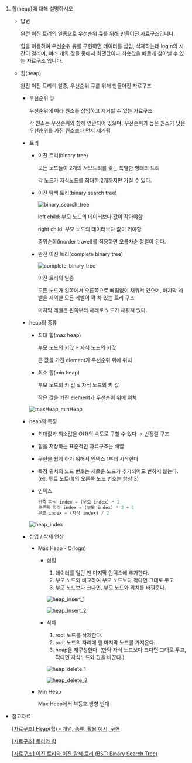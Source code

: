 1. 힙(heap)에 대해 설명하시오
    - 답변
        
        완전 이진 트리의 일종으로 우선순위 큐를 위해 만들어진 자료구조입니다.
        
        힙을 이용하여 우선순위 큐를 구현하면 데이터를 삽입, 삭제하는데 log n의 시간이 걸리며, 여러 개의 값들 중에서 최댓값이나 최솟값을 빠르게 찾아낼 수 있는 자료구조 입니다.
        
    - 힙(heap)
        
        완전 이진 트리의 일종, 우선순위 큐를 위해 만들어진 자료구조
        
        - 우선순위 큐
            
            우선순위에 따라 원소를 삽입하고 제거할 수 있는 자료구조
            
            각 원소는 우선순위와 함께 연관되어 있으며, 우선순위가 높은 원소가 낮은 우선순위를 가진 원소보다 먼저 제거됨
            
        - 트리
            - 이진 트리(binary tree)
                
                모든 노드들이 2개의 서브트리를 갖는 특별한 형태의 트리
                
                각 노드가 자식노드를 최대한 2개까지만 가질 수 있다.
                
            - 이진 탐색 트리(binary search tree)
                
                ![binary_search_tree](https://user-images.githubusercontent.com/88701965/224226523-bb28b62c-bee7-41ca-993a-0eec0cd3ae61.png)
                
                left child: 부모 노드의 데이터보다 값이 작아야함
                
                right child: 부모 노드의 데이터보다 값이 커야함
                
                중위순회(inorder travel)를 적용하면 오름차순 정렬이 된다.
                
            - 완전 이진 트리(complete binary tree)
                
                ![complete_binary_tree](https://user-images.githubusercontent.com/88701965/224226591-941a2870-6c3f-4dd9-b3ff-74087fab52a4.png)
                
                이진 트리의 일종
                
                모든 노드가 왼쪽에서 오른쪽으로 빠짐없이 채워져 있으며, 마지막 레벨을 제외한 모든 레벨이 꽉 차 있는 트리 구조
                
                마지막 레벨은 왼쪽부터 차례로 노드가 채워져 있다.
                
        
        - heap의 종류
            - 최대 힙(max heap)
                
                부모 노드의 키값 ≥ 자식 노드의 키값
                
                큰 값을 가진 element가 우선순위 위에 위치
                
            - 최소 힙(min heap)
                
                부모 노드의 키 값 ≤ 자식 노드의 키 값
                
                작은 값을 가진 element가 우선순위 위에 위치
                
            
            ![maxHeap_minHeap](https://user-images.githubusercontent.com/88701965/224226678-914e08f5-ab4c-46aa-b553-1cc18dd96b43.png)
            
        - heap의 특징
            - 최대값과 최소값을 O(1)의 속도로 구할 수 있다 → 반정렬 구조
            - 힙을 저장하는 표준적인 자료구조는 배열
            - 구현을 쉽게 하기 위해서 인덱스 1부터 시작한다
            - 특정 위치의 노드 번호는 새로운 노드가 추가되어도 변하지 않는다. (ex. 루트 노트(1)의 오른쪽 노드 번호는 항상 3)
            - 인덱스
                
                ```python
                왼쪽 자식 index = (부모 index) * 2
                오른쪽 자식 index = (부모 index) * 2 + 1
                부모 index = (자식 index) / 2
                ```
                
            
            ![heap_index](https://user-images.githubusercontent.com/88701965/224226763-b1c96245-eecd-4170-ae22-e944cce2636f.png)
            
        - 삽입 / 삭제 연산
            - Max Heap - O(logn)
                - 삽입
                    1. 데이터를 일단 맨 마지막 인덱스에 추가한다.
                    2. 부모 노드와 비교하여 부모 노드보다 작다면 그대로 두고
                    3. 부모 노드보다 크다면, 부모 노드와 위치를 바꿔준다.
                    
                    ![heap_insert_1](https://user-images.githubusercontent.com/88701965/224226768-0e74fb56-9a18-4f5c-9469-414bcb675c16.png)

                    ![heap_insert_2](https://user-images.githubusercontent.com/88701965/224226780-b95e4351-5cae-42bb-b69c-ab68a500dcd6.png)
                    
                - 삭제
                    1. root 노드를 삭제한다.
                    2. root 노드의 자리에 맨 마지막 노드를 가져온다.
                    3. heap을 재구성한다. (만약 자식 노드보다 크다면 그대로 두고, 작다면 자식노드와 값을 바꾼다.)
                    
                    ![heap_delete_1](https://user-images.githubusercontent.com/88701965/224226920-ac5f8c7f-79f9-4ca5-ab57-bc49efd51644.png)
                    
                    ![heap_delete_2](https://user-images.githubusercontent.com/88701965/224226924-df82e0fb-9bcd-482f-9ec3-d52c8a62167f.png)
                    
            - Min Heap
                
                Max Heap에서 부등호 방향 반대
                
    
            

- 참고자료
    
    [[자료구조] Heap(힙) - 개념, 종류,  활용 예시, 구현](https://velog.io/@yanghl98/자료구조-Heap힙-개념-종류-활용-예시-구현)
    
    [[자료구조] 트리와 힙](https://velog.io/@humblechoi/자료구조-트리와-힙)
    
    [[자료구조] 이진 트리와 이진 탐색 트리 (BST: Binary Search Tree)](https://velog.io/@yeonkr/자료구조-이진-트리와-이진-탐색-트리-BST-Binary-Search-Tree)